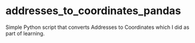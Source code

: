 # addresses_to_coordinates_pandas
Simple Python script that converts Addresses to Coordinates which I did as part of learning.
